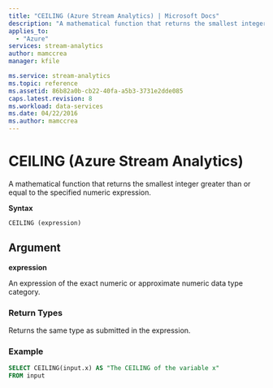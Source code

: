 ```yaml
---
title: "CEILING (Azure Stream Analytics) | Microsoft Docs"
description: "A mathematical function that returns the smallest integer greater than or equal to the specified numeric expression."
applies_to: 
  - "Azure"
services: stream-analytics
author: mamccrea
manager: kfile

ms.service: stream-analytics
ms.topic: reference
ms.assetid: 86b82a0b-cb22-40fa-a5b3-3731e2dde085
caps.latest.revision: 8
ms.workload: data-services
ms.date: 04/22/2016
ms.author: mamccrea
---
```


# CEILING (Azure Stream Analytics)
  A mathematical function that returns the smallest integer greater than or equal to the specified numeric expression.  
  
 **Syntax**  
  
```  
CEILING (expression)  
```  
  
## Argument  
 **expression**  
  
 An expression of the exact numeric or approximate numeric data type category.  
  
### Return Types  
 Returns the same type as submitted in the expression.  
  
### Example  
  
```SQL 
SELECT CEILING(input.x) AS "The CEILING of the variable x"  
FROM input  
```  
  
  
